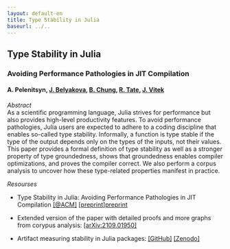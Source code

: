 ```yaml
---
layout: default-en
title: Type Stability in Julia
baseurl: ../..
---
```

## Type Stability in Julia
### Avoiding Performance Pathologies in JIT Compilation
#### A. Pelenitsyn, [J. Belyakova][julia], [B. Chung][chung], [R. Tate][ross], [J. Vitek][jan] 

_Abstract_  
As a scientific programming language, Julia strives for performance but also provides high-level productivity
features. To avoid performance pathologies, Julia users are expected to adhere to a coding discipline that
enables so-called type stability. Informally, a function is type stable if the type of the output depends only
on the types of the inputs, not their values. This paper provides a formal definition of type stability as well
as a stronger property of type groundedness, shows that groundedness enables compiler optimizations, and
proves the compiler correct. We also perform a corpus analysis to uncover how these type-related properties
manifest in practice.

_Resourses_

* Type Stability in Julia: Avoiding Performance Pathologies in JIT Compilation
  [[@ACM]][acmdl] [[preprint]][preprint]

* Extended version of the paper with detailed proofs and more graphs from corypus
  analysis: [[arXiv:2109.01950]][arxiv]

* Artifact measuring stability in Julia packages:
  [[GitHub]][artifact-gh] [[Zenodo]][artifact-zenodo]


[preprint]: Papers/2021-julia-type-stability.pdf
[acmdl]: https://doi.org/10.1145/3485527
[arxiv]: https://arxiv.org/abs/2109.01950
[artifact-gh]: https://github.com/prl-julia/julia-type-stability
[artifact-zenodo]: https://zenodo.org/record/5500548

[julia]: https://julbinb.github.io/ 
[chung]: https://benchung.github.io/
[ross]: http://www.cs.cornell.edu/~ross/
[jan]: http://janvitek.org/
